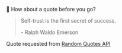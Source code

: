 📣 How about a quote before you go?

> Self-trust is the first secret of success.
>
> <p>- Ralph Waldo Emerson</p>

Quote requested from [Random Quotes API](https://github.com/lukePeavey/quotable)
